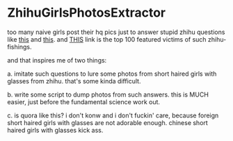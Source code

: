 # ZhihuGirlsPhotosExtractor

too many naive girls post their hq pics just to answer stupid zhihu questions like [this](https://www.zhihu.com/question/31159026/answer/69731899) and [this](https://www.zhihu.com/question/37878656/answer/73972554). and [THIS]() link is the top 100 featured victims of such zhihu-fishings. 

and that inspires me of two things: 

a. imitate such questions to lure some photos from short haired girls with glasses from zhihu. that's some kinda difficult. 

b. write some script to dump photos from such answers. this is MUCH easier, just before the fundamental science work out. 

c. is quora like this? i don't konw and i don't fuckin' care, because foreign short haired girls with glasses are not adorable enough. chinese short haired girls with glasses kick ass. 
